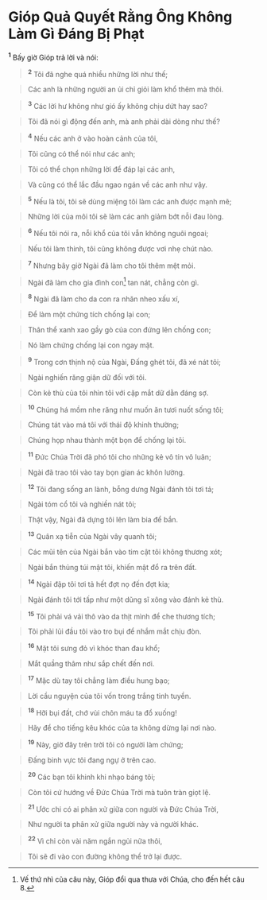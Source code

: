 # Gióp Quả Quyết Rằng Ông Không Làm Gì Đáng Bị Phạt
<sup><b>1</b></sup> Bấy giờ Gióp trả lời và nói:


> <sup><b>2</b></sup> Tôi đã nghe quá nhiều những lời như thế;
>


> Các anh là những người an ủi chỉ giỏi làm khổ thêm mà thôi.
>


> <sup><b>3</b></sup> Các lời hư không như gió ấy không chịu dứt hay sao?
>


> Tôi đã nói gì động đến anh, mà anh phải dài dòng như thế?
>


> <sup><b>4</b></sup> Nếu các anh ở vào hoàn cảnh của tôi,
>


> Tôi cũng có thể nói như các anh;
>


> Tôi có thể chọn những lời để đáp lại các anh,
>


> Và cũng có thể lắc đầu ngao ngán về các anh như vậy.
>


> <sup><b>5</b></sup> Nếu là tôi, tôi sẽ dùng miệng tôi làm các anh được mạnh mẽ;
>


> Những lời của môi tôi sẽ làm các anh giảm bớt nỗi đau lòng.
>


> <sup><b>6</b></sup> Nếu tôi nói ra, nỗi khổ của tôi vẫn không nguôi ngoai;
>


> Nếu tôi làm thinh, tôi cũng không được vơi nhẹ chút nào.
>


> <sup><b>7</b></sup> Nhưng bây giờ Ngài đã làm cho tôi thêm mệt mỏi.
>


> Ngài đã làm cho gia đình con[^1] tan nát, chẳng còn gì.
>


> <sup><b>8</b></sup> Ngài đã làm cho da con ra nhăn nheo xấu xí,
>


> Để làm một chứng tích chống lại con;
>


> Thân thể xanh xao gầy gò của con đứng lên chống con;
>


> Nó làm chứng chống lại con ngay mặt.
>


> <sup><b>9</b></sup> Trong cơn thịnh nộ của Ngài, Đấng ghét tôi, đã xé nát tôi;
>


> Ngài nghiến răng giận dữ đối với tôi.
>


> Còn kẻ thù của tôi nhìn tôi với cặp mắt dữ dằn đáng sợ.
>


> <sup><b>10</b></sup> Chúng há mồm nhe răng như muốn ăn tươi nuốt sống tôi;
>


> Chúng tát vào má tôi với thái độ khinh thường;
>


> Chúng họp nhau thành một bọn để chống lại tôi.
>


> <sup><b>11</b></sup> Đức Chúa Trời đã phó tôi cho những kẻ vô tín vô luân;
>


> Ngài đã trao tôi vào tay bọn gian ác khôn lường.
>


> <sup><b>12</b></sup> Tôi đang sống an lành, bỗng dưng Ngài đánh tôi tơi tả;
>


> Ngài tóm cổ tôi và nghiền nát tôi;
>


> Thật vậy, Ngài đã dựng tôi lên làm bia để bắn.
>


> <sup><b>13</b></sup> Quân xạ tiễn của Ngài vây quanh tôi;
>


> Các mũi tên của Ngài bắn vào tim cật tôi không thương xót;
>


> Ngài bắn thủng túi mật tôi, khiến mật đổ ra trên đất.
>


> <sup><b>14</b></sup> Ngài đập tôi tơi tả hết đợt nọ đến đợt kia;
>


> Ngài đánh tôi tới tấp như một dũng sĩ xông vào đánh kẻ thù.
>


> <sup><b>15</b></sup> Tôi phải vá vải thô vào da thịt mình để che thương tích;
>


> Tôi phải lủi đầu tôi vào tro bụi để nhắm mắt chịu đòn.
>


> <sup><b>16</b></sup> Mặt tôi sưng đỏ vì khóc than đau khổ;
>


> Mắt quầng thâm như sắp chết đến nơi.
>


> <sup><b>17</b></sup> Mặc dù tay tôi chẳng làm điều hung bạo;
>


> Lời cầu nguyện của tôi vốn trong trắng tinh tuyền.
>


> <sup><b>18</b></sup> Hỡi bụi đất, chớ vùi chôn máu ta đổ xuống!
>


> Hãy để cho tiếng kêu khóc của ta không dừng lại nơi nào.
>


> <sup><b>19</b></sup> Này, giờ đây trên trời tôi có người làm chứng;
>


> Đấng binh vực tôi đang ngự ở trên cao.
>


> <sup><b>20</b></sup> Các bạn tôi khinh khi nhạo báng tôi;
>


> Còn tôi cứ hướng về Đức Chúa Trời mà tuôn tràn giọt lệ.
>


> <sup><b>21</b></sup> Ước chi có ai phân xử giữa con người và Đức Chúa Trời,
>


> Như người ta phân xử giữa người này và người khác.
>


> <sup><b>22</b></sup> Vì chỉ còn vài năm ngắn ngủi nữa thôi,
>


> Tôi sẽ đi vào con đường không thể trở lại được.
>

[^1]: Vế thứ nhì của câu này, Gióp đổi qua thưa với Chúa, cho đến hết câu 8.